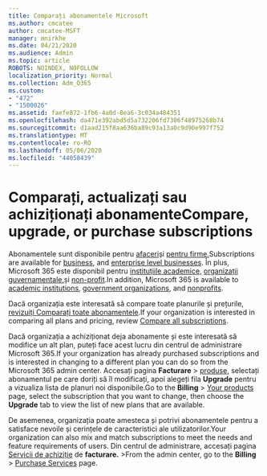 ```yaml
---
title: Comparați abonamentele Microsoft
ms.author: cmcatee
author: cmcatee-MSFT
manager: mnirkhe
ms.date: 04/21/2020
ms.audience: Admin
ms.topic: article
ROBOTS: NOINDEX, NOFOLLOW
localization_priority: Normal
ms.collection: Adm_O365
ms.custom:
- "472"
- "1500026"
ms.assetid: faefe872-1fb6-4a0d-8ea6-3c034a484351
ms.openlocfilehash: da471e392abd5d5a732206fd7306f48975268b74
ms.sourcegitcommit: d1aad215f8aa636ba89c93a13a0c9d90e997f752
ms.translationtype: MT
ms.contentlocale: ro-RO
ms.lasthandoff: 05/06/2020
ms.locfileid: "44058439"
---
```

# <a name="compare-upgrade-or-purchase-subscriptions"></a><span data-ttu-id="0ba3f-102">Comparați, actualizați sau achiziționați abonamente</span><span class="sxs-lookup"><span data-stu-id="0ba3f-102">Compare, upgrade, or purchase subscriptions</span></span>
  
<span data-ttu-id="0ba3f-103">Abonamentele sunt disponibile pentru [afaceri](https://products.office.com/compare-all-microsoft-office-products?tab=2)și [pentru firme.](https://products.office.com/business/compare-more-office-365-for-business-plans)</span><span class="sxs-lookup"><span data-stu-id="0ba3f-103">Subscriptions are available for [business](https://products.office.com/compare-all-microsoft-office-products?tab=2), and [enterprise level businesses](https://products.office.com/business/compare-more-office-365-for-business-plans).</span></span> <span data-ttu-id="0ba3f-104">În plus, Microsoft 365 este disponibil pentru [instituțiile academice,](https://products.office.com/academic/compare-office-365-education-plans) [organizații guvernamentale,](https://products.office.com/government/compare-office-365-government-plans)și [non-profit](https://products.office.com/nonprofit/office-365-nonprofit-plans-and-pricing?tab=1).</span><span class="sxs-lookup"><span data-stu-id="0ba3f-104">In addition, Microsoft 365 is available to [academic institutions](https://products.office.com/academic/compare-office-365-education-plans), [government organizations](https://products.office.com/government/compare-office-365-government-plans), and [nonprofits](https://products.office.com/nonprofit/office-365-nonprofit-plans-and-pricing?tab=1).</span></span>
  
<span data-ttu-id="0ba3f-105">Dacă organizația este interesată să compare toate planurile și prețurile, [revizuiți Comparați toate abonamentele](https://products.office.com/business/compare-more-office-365-for-business-plans).</span><span class="sxs-lookup"><span data-stu-id="0ba3f-105">If your organization is interested in comparing all plans and pricing, review [Compare all subscriptions](https://products.office.com/business/compare-more-office-365-for-business-plans).</span></span>
  
<span data-ttu-id="0ba3f-106">Dacă organizația a achiziționat deja abonamente și este interesată să modifice un alt plan, puteți face acest lucru din centrul de administrare Microsoft 365.</span><span class="sxs-lookup"><span data-stu-id="0ba3f-106">If your organization has already purchased subscriptions and is interested in changing to a different plan you can do so from the Microsoft 365 admin center.</span></span> <span data-ttu-id="0ba3f-107">Accesați pagina **Facturare** \> [produse,](https://go.microsoft.com/fwlink/p/?linkid=842054) selectați abonamentul pe care doriți să îl modificați, apoi alegeți fila **Upgrade** pentru a vizualiza lista de planuri noi disponibile.</span><span class="sxs-lookup"><span data-stu-id="0ba3f-107">Go to the **Billing** \> [Your products](https://go.microsoft.com/fwlink/p/?linkid=842054) page, select the subscription that you want to change, then choose the **Upgrade** tab to view the list of new plans that are available.</span></span>
  
<span data-ttu-id="0ba3f-108">De asemenea, organizația poate amesteca și potrivi abonamentele pentru a satisface nevoile și cerințele de caracteristici ale utilizatorilor.</span><span class="sxs-lookup"><span data-stu-id="0ba3f-108">Your organization can also mix and match subscriptions to meet the needs and feature requirements of users.</span></span> <span data-ttu-id="0ba3f-109">Din centrul de administrare, accesați pagina [Servicii de achiziție](https://go.microsoft.com/fwlink/p/?linkid=868433) de **facturare.** \></span><span class="sxs-lookup"><span data-stu-id="0ba3f-109">From the admin center, go to the **Billing** \> [Purchase Services](https://go.microsoft.com/fwlink/p/?linkid=868433) page.</span></span>